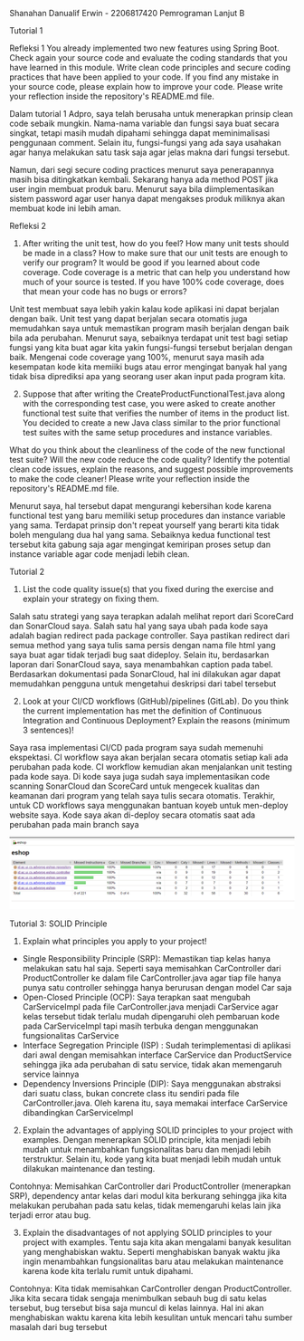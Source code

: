Shanahan Danualif Erwin - 2206817420
Pemrograman Lanjut B

Tutorial 1

Refleksi 1
You already implemented two new features using Spring Boot. Check again your source code
and evaluate the coding standards that you have learned in this module. Write clean code
principles and secure coding practices that have been applied to your code. If you find any
mistake in your source code, please explain how to improve your code. Please write your
reflection inside the repository's README.md file.

Dalam tutorial 1 Adpro, saya telah berusaha untuk menerapkan prinsip clean code sebaik mungkin.
Nama-nama variable dan fungsi saya buat secara singkat, tetapi masih mudah dipahami 
sehingga dapat meminimalisasi penggunaan comment. Selain itu, fungsi-fungsi yang ada saya
usahakan agar hanya melakukan satu task saja agar jelas makna dari fungsi tersebut. 

Namun, dari segi secure coding practices menurut saya penerapannya masih bisa ditingkatkan 
kembali. Sekarang hanya ada method POST jika user ingin membuat produk baru. Menurut saya bila 
diimplementasikan sistem password agar user hanya dapat mengakses produk miliknya akan membuat 
kode ini lebih aman.

Refleksi 2
1. After writing the unit test, how do you feel? How many unit tests should be made in a
class? How to make sure that our unit tests are enough to verify our program? It would be
good if you learned about code coverage. Code coverage is a metric that can help you
understand how much of your source is tested. If you have 100% code coverage, does
that mean your code has no bugs or errors?

Unit test membuat saya lebih yakin kalau kode aplikasi ini dapat berjalan dengan baik. Unit test 
yang dapat berjalan secara otomatis juga memudahkan saya untuk memastikan program masih berjalan
dengan baik bila ada perubahan. Menurut saya, sebaiknya terdapat unit test bagi setiap fungsi yang
kita buat agar kita yakin fungsi-fungsi tersebut berjalan dengan baik. Mengenai code coverage 
yang 100%, menurut saya masih ada kesempatan kode kita memiiki bugs atau error mengingat banyak hal 
yang tidak bisa diprediksi apa yang seorang user akan input pada program kita.


2. Suppose that after writing the CreateProductFunctionalTest.java along with the
corresponding test case, you were asked to create another functional test suite that
verifies the number of items in the product list. You decided to create a new Java class
similar to the prior functional test suites with the same setup procedures and instance
variables.

What do you think about the cleanliness of the code of the new functional test suite? Will
the new code reduce the code quality? Identify the potential clean code issues, explain
the reasons, and suggest possible improvements to make the code cleaner! Please write
your reflection inside the repository's README.md file.

Menurut saya, hal tersebut dapat mengurangi kebersihan kode karena functional test yang baru
memiliki setup procedures dan instance variable yang sama. Terdapat prinsip don't repeat yourself
yang berarti kita tidak boleh mengulang dua hal yang sama. Sebaiknya kedua functional test tersebut
kita gabung saja agar mengingat kemiripan proses setup dan instance variable agar code menjadi
lebih clean.


Tutorial 2

1. List the code quality issue(s) that you fixed during the exercise and explain your strategy
on fixing them.

Salah satu strategi yang saya terapkan adalah melihat report dari ScoreCard dan SonarCloud saya. Salah satu hal yang saya ubah 
pada kode saya adalah bagian redirect pada package controller. Saya pastikan redirect dari semua method yang saya tulis 
sama persis dengan nama file html yang saya buat agar tidak terjadi bug saat dideploy. Selain itu, berdasarkan laporan dari SonarCloud saya,
saya menambahkan caption pada tabel. Berdasarkan dokumentasi pada SonarCloud, hal ini dilakukan agar dapat memudahkan 
pengguna untuk mengetahui deskripsi dari tabel tersebut


2. Look at your CI/CD workflows (GitHub)/pipelines (GitLab). Do you think the current
   implementation has met the definition of Continuous Integration and Continuous
   Deployment? Explain the reasons (minimum 3 sentences)!

Saya rasa implementasi CI/CD pada program saya sudah memenuhi ekspektasi. CI workflow saya akan
berjalan secara otomatis setiap kali ada perubahan pada kode. CI workflow kemudian akan menjalankan
unit testing pada kode saya. Di kode saya juga sudah saya implementasikan code scanning SonarCloud dan ScoreCard untuk
mengecek kualitas dan keamanan dari program yang telah saya tulis secara otomatis. Terakhir, untuk CD workflows saya menggunakan
bantuan koyeb untuk men-deploy website saya. Kode saya akan di-deploy secara otomatis saat ada perubahan pada
main branch saya

![img.png](images/CodeCoverageTutorial2.png)


Tutorial 3: SOLID Principle

1) Explain what principles you apply to your project!

- Single Responsibility Principle (SRP): Memastikan tiap kelas hanya melakukan satu hal saja. Seperti saya memisahkan 
CarController dari ProductController ke dalam file CarController.java agar tiap file hanya punya satu controller 
sehingga hanya berurusan dengan model Car saja
- Open-Closed Principle (OCP): Saya terapkan saat mengubah CarServiceImpl pada file CarController.java
menjadi CarService agar kelas tersebut tidak terlalu mudah dipengaruhi oleh pembaruan kode
pada CarServiceImpl tapi masih terbuka dengan menggunakan fungsionalitas CarService
- Interface Segregation Principle (ISP) : Sudah terimplementasi di aplikasi dari awal dengan memisahkan interface CarService 
dan ProductService sehingga jika ada perubahan di satu service, tidak akan memengaruh service lainnya
- Dependency Inversions Principle (DIP): Saya menggunakan abstraksi dari suatu class, bukan concrete class itu sendiri 
pada file CarController.java. Oleh karena itu, saya memakai interface CarService dibandingkan CarServiceImpl

2) Explain the advantages of applying SOLID principles to your project with examples.
Dengan menerapkan SOLID principle, kita menjadi lebih mudah untuk menambahkan fungsionalitas baru dan menjadi lebih terstruktur.
Selain itu, kode yang kita buat menjadi lebih mudah untuk dilakukan maintenance dan testing. 

Contohnya: Memisahkan CarController dari ProductController (menerapkan SRP), dependency antar kelas dari modul kita berkurang sehingga jika kita melakukan 
perubahan pada satu kelas, tidak memengaruhi kelas lain jika terjadi error atau bug.

   
3) Explain the disadvantages of not applying SOLID principles to your project with examples.
Tentu saja kita akan mengalami banyak kesulitan yang menghabiskan waktu. Seperti menghabiskan banyak waktu jika ingin menambahkan
fungsionalitas baru atau melakukan maintenance karena kode kita terlalu rumit untuk dipahami. 

Contohnya: Kita tidak memisahkan CarController dengan ProductController. Jika kita secara tidak sengaja menimbulkan sebauh 
bug di satu kelas tersebut, bug tersebut bisa saja muncul di kelas lainnya. Hal ini akan menghabiskan waktu karena 
kita lebih kesulitan untuk mencari tahu sumber masalah dari bug tersebut
